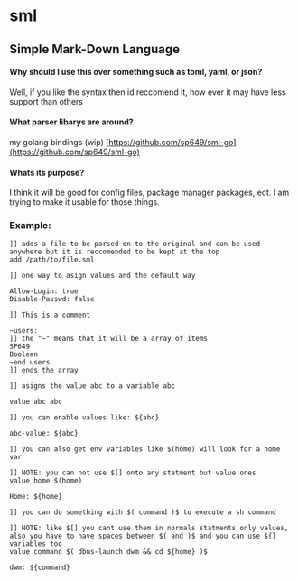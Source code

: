 # sml
## Simple Mark-Down Language

#### Why should I use this over something such as toml, yaml, or json?
Well, if you like the syntax then id reccomend it, how ever it may have less support than others
#### What parser libarys are around?
my golang bindings (wip) [https://github.com/sp649/sml-go](https://github.com/sp649/sml-go)
#### Whats its purpose?
I think it will be good for config files, package manager packages, ect. I am trying to make it usable for those things.

### Example: 
```
]] adds a file to be parsed on to the original and can be used anywhere but it is reccomended to be kept at the top 
add /path/to/file.sml

]] one way to asign values and the default way

Allow-Login: true
Disable-Passwd: false

]] This is a comment

~users:
]] the "~" means that it will be a array of items
SP649
Boolean
~end.users
]] ends the array

]] asigns the value abc to a variable abc

value abc abc

]] you can enable values like: ${abc}

abc-value: ${abc}

]] you can also get env variables like $(home) will look for a home var 

]] NOTE: you can not use $[] onto any statment but value ones
value home $(home)

Home: ${home}

]] you can do something with $( command )$ to execute a sh command

]] NOTE: like $[] you cant use them in normals statments only values, also you have to have spaces between $( and )$ and you can use ${} variables too
value command $( dbus-launch dwm && cd ${home} )$

dwm: ${command}
```
